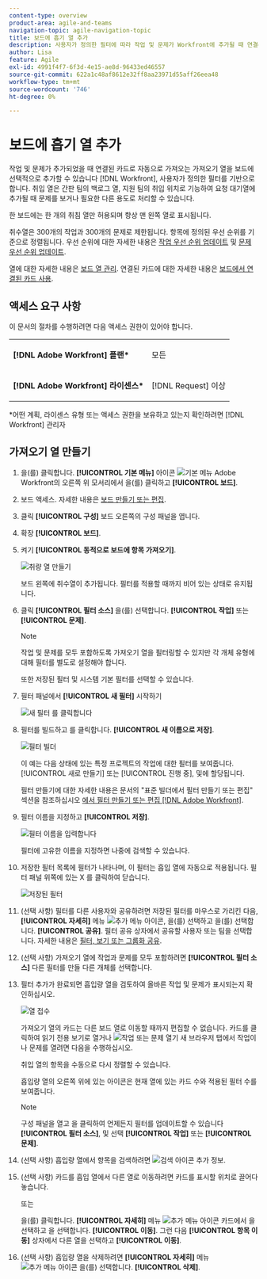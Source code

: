 ```yaml
---
content-type: overview
product-area: agile-and-teams
navigation-topic: agile-navigation-topic
title: 보드에 흡기 열 추가
description: 사용자가 정의한 필터에 따라 작업 및 문제가 Workfront에 추가될 때 연결된 카드로 자동으로 가져오는 가져오기 열을 보드에 선택적으로 추가할 수 있습니다.
author: Lisa
feature: Agile
exl-id: 4991f4f7-6f3d-4e15-ae8d-96433ed46557
source-git-commit: 622a1c48af8612e32ff8aa23971d55aff26eea48
workflow-type: tm+mt
source-wordcount: '746'
ht-degree: 0%

---
```


# 보드에 흡기 열 추가

작업 및 문제가 추가되었을 때 연결된 카드로 자동으로 가져오는 가져오기 열을 보드에 선택적으로 추가할 수 있습니다 [!DNL Workfront], 사용자가 정의한 필터를 기반으로 합니다. 취입 열은 간판 팀의 백로그 열, 지원 팀의 취입 위치로 기능하여 요청 대기열에 추가될 때 문제를 보거나 필요한 다른 용도로 처리할 수 있습니다.

한 보드에는 한 개의 취침 열만 허용되며 항상 맨 왼쪽 열로 표시됩니다.

취수열은 300개의 작업과 300개의 문제로 제한됩니다. 항목에 정의된 우선 순위를 기준으로 정렬됩니다. 우선 순위에 대한 자세한 내용은 [작업 우선 순위 업데이트](/help/quicksilver/manage-work/tasks/task-information/task-priority.md) 및 [문제 우선 순위 업데이트](/help/quicksilver/manage-work/issues/issue-information/update-issue-priority.md).

열에 대한 자세한 내용은 [보드 열 관리](/help/quicksilver/agile/get-started-with-boards/manage-board-columns.md). 연결된 카드에 대한 자세한 내용은 [보드에서 연결된 카드 사용](/help/quicksilver/agile/get-started-with-boards/connected-cards.md).

## 액세스 요구 사항

이 문서의 절차를 수행하려면 다음 액세스 권한이 있어야 합니다.

<table style="table-layout:auto"> 
 <col> 
 </col> 
 <col> 
 </col> 
 <tbody> 
  <tr> 
   <td role="rowheader"><strong>[!DNL Adobe Workfront] 플랜*</strong></td> 
   <td> <p>모든</p> </td> 
  </tr> 
  <tr> 
   <td role="rowheader"><strong>[!DNL Adobe Workfront] 라이센스*</strong></td> 
   <td> <p>[!DNL Request] 이상</p> </td> 
  </tr> 
 </tbody> 
</table>

&#42;어떤 계획, 라이센스 유형 또는 액세스 권한을 보유하고 있는지 확인하려면 [!DNL Workfront] 관리자

## 가져오기 열 만들기

1. 을(를) 클릭합니다. **[!UICONTROL 기본 메뉴]** 아이콘 ![기본 메뉴](assets/main-menu-icon.png) Adobe Workfront의 오른쪽 위 모서리에서 을(를) 클릭하고 **[!UICONTROL 보드]**.
1. 보드 액세스. 자세한 내용은 [보드 만들기 또는 편집](../../agile/get-started-with-boards/create-edit-board.md).
1. 클릭 **[!UICONTROL 구성]** 보드 오른쪽의 구성 패널을 엽니다.
1. 확장 **[!UICONTROL 보드]**.
1. 켜기 **[!UICONTROL 동적으로 보드에 항목 가져오기]**.

   ![취량 열 만들기](assets/create-intake-column2.png)

   보드 왼쪽에 취수열이 추가됩니다. 필터를 적용할 때까지 비어 있는 상태로 유지됩니다.

1. 클릭 **[!UICONTROL 필터 소스]** 을(를) 선택합니다. **[!UICONTROL 작업]** 또는 **[!UICONTROL 문제]**.

   >[!NOTE]
   >
   >작업 및 문제를 모두 포함하도록 가져오기 열을 필터링할 수 있지만 각 개체 유형에 대해 필터를 별도로 설정해야 합니다.
   >
   >또한 저장된 필터 및 시스템 기본 필터를 선택할 수 있습니다.

1. 필터 패널에서 **[!UICONTROL 새 필터]** 시작하기

   ![새 필터 를 클릭합니다](assets/intake-filter-dialog5.png)

1. 필터를 빌드하고 를 클릭합니다. **[!UICONTROL 새 이름으로 저장]**.

   ![필터 빌더](assets/intake-filter-dialog6.png)

   이 예는 다음 상태에 있는 특정 프로젝트의 작업에 대한 필터를 보여줍니다. [!UICONTROL 새로 만들기] 또는 [!UICONTROL 진행 중], 및에 할당됩니다.

   필터 만들기에 대한 자세한 내용은 문서의 &quot;표준 빌더에서 필터 만들기 또는 편집&quot; 섹션을 참조하십시오 [에서 필터 만들기 또는 편집 [!DNL Adobe Workfront]](/help/quicksilver/reports-and-dashboards/reports/reporting-elements/create-filters.md).

1. 필터 이름을 지정하고 **[!UICONTROL 저장]**.

   ![필터 이름을 입력합니다](assets/intake-filter-dialog7.png)

   필터에 고유한 이름을 지정하면 나중에 검색할 수 있습니다.

1. 저장한 필터 목록에 필터가 나타나며, 이 필터는 흡입 열에 자동으로 적용됩니다. 필터 패널 위쪽에 있는 X 를 클릭하여 닫습니다.

   ![저장된 필터](assets/intake-filter-dialog8.png)

1. (선택 사항) 필터를 다른 사용자와 공유하려면 저장된 필터를 마우스로 가리킨 다음, **[!UICONTROL 자세히]** 메뉴 ![추가 메뉴 아이콘](assets/more-icon-spectrum.png), 을(를) 선택하고 을(를) 선택합니다. **[!UICONTROL 공유]**. 필터 공유 상자에서 공유할 사용자 또는 팀을 선택합니다. 자세한 내용은 [필터, 보기 또는 그룹화 공유](/help/quicksilver/reports-and-dashboards/reports/reporting-elements/share-filter-view-grouping.md).
1. (선택 사항) 가져오기 열에 작업과 문제를 모두 포함하려면 **[!UICONTROL 필터 소스]** 다른 필터를 만들 다른 개체를 선택합니다.
1. 필터 추가가 완료되면 흡입량 열을 검토하여 올바른 작업 및 문제가 표시되는지 확인하십시오.

   ![열 접수](assets/intake-column-added3.png)

   가져오기 열의 카드는 다른 보드 열로 이동할 때까지 편집할 수 없습니다. 카드를 클릭하여 읽기 전용 보기로 열거나 ![작업 또는 문제 열기](assets/boards-launch-icon.png) 새 브라우저 탭에서 작업이나 문제를 열려면 다음을 수행하십시오.

   취입 열의 항목을 수동으로 다시 정렬할 수 있습니다.

   흡입량 열의 오른쪽 위에 있는 아이콘은 현재 열에 있는 카드 수와 적용된 필터 수를 보여줍니다.

   >[!NOTE]
   >
   >구성 패널을 열고 을 클릭하여 언제든지 필터를 업데이트할 수 있습니다 **[!UICONTROL 필터 소스]**, 및 선택 **[!UICONTROL 작업]** 또는 **[!UICONTROL 문제]**.

1. (선택 사항) 흡입량 열에서 항목을 검색하려면 ![검색 아이콘](assets/search-icon.png) 추가 정보.
1. (선택 사항) 카드를 흡입 열에서 다른 열로 이동하려면 카드를 표시할 위치로 끌어다 놓습니다.

   또는

   을(를) 클릭합니다. **[!UICONTROL 자세히]** 메뉴 ![추가 메뉴 아이콘](assets/more-icon-spectrum.png) 카드에서 을 선택하고 을 선택합니다. **[!UICONTROL 이동]**. 그런 다음 **[!UICONTROL 항목 이동]** 상자에서 다른 열을 선택하고 **[!UICONTROL 이동]**.

1. (선택 사항) 흡입량 열을 삭제하려면 **[!UICONTROL 자세히]** 메뉴 ![추가 메뉴 아이콘](assets/more-icon-spectrum.png) 을(를) 선택합니다. **[!UICONTROL 삭제]**.
